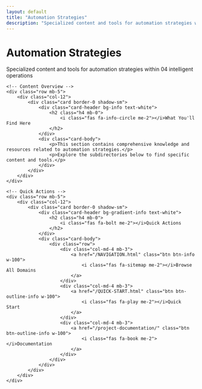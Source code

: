 ```yaml
---
layout: default
title: "Automation Strategies"
description: "Specialized content and tools for automation strategies within 04 intelligent operations"
---
```


<div class="container mt-4">
    <div class="row">
        <div class="col-12">
            <h1 class="text-info mb-4">
                <i class="fas fa-folder me-3"></i>Automation Strategies
            </h1>
            <p class="lead">
                Specialized content and tools for automation strategies within 04 intelligent operations
            </p>
        </div>
    </div>

    <!-- Content Overview -->
    <div class="row mb-5">
        <div class="col-12">
            <div class="card border-0 shadow-sm">
                <div class="card-header bg-info text-white">
                    <h2 class="h4 mb-0">
                        <i class="fas fa-info-circle me-2"></i>What You'll Find Here
                    </h2>
                </div>
                <div class="card-body">
                    <p>This section contains comprehensive knowledge and resources related to automation strategies.</p>
                    <p>Explore the subdirectories below to find specific content and tools.</p>
                </div>
            </div>
        </div>
    </div>

    <!-- Quick Actions -->
    <div class="row mb-5">
        <div class="col-12">
            <div class="card border-0 shadow-sm">
                <div class="card-header bg-gradient-info text-white">
                    <h2 class="h4 mb-0">
                        <i class="fas fa-bolt me-2"></i>Quick Actions
                    </h2>
                </div>
                <div class="card-body">
                    <div class="row">
                        <div class="col-md-4 mb-3">
                            <a href="/NAVIGATION.html" class="btn btn-info w-100">
                                <i class="fas fa-sitemap me-2"></i>Browse All Domains
                            </a>
                        </div>
                        <div class="col-md-4 mb-3">
                            <a href="/QUICK-START.html" class="btn btn-outline-info w-100">
                                <i class="fas fa-play me-2"></i>Quick Start
                            </a>
                        </div>
                        <div class="col-md-4 mb-3">
                            <a href="/project-documentation/" class="btn btn-outline-info w-100">
                                <i class="fas fa-book me-2"></i>Documentation
                            </a>
                        </div>
                    </div>
                </div>
            </div>
        </div>
    </div>
</div>
